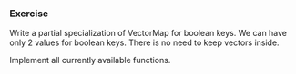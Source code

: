 ### Exercise

Write a partial specialization of VectorMap for boolean keys. We can have only 2 values for boolean keys. There is no need to keep vectors inside.

Implement all currently available functions.
